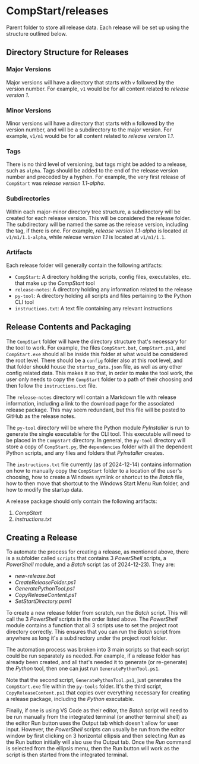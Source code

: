 # CompStart/releases

Parent folder to store all release data. Each release will be set up using the structure outlined below.

## Directory Structure for Releases

### Major Versions

Major versions will have a directory that starts with `v` followed by the version number. For example, `v1` would be for all content related to _release version 1_.

### Minor Versions

Minor versions will have a directory that starts with `m` followed by the version number, and will be a subdirectory to the major version. For example, `v1/m1` would be for all content related to _release version 1.1_.

### Tags

There is no third level of versioning, but tags might be added to a release, such as `alpha`. Tags should be added to the end of the release version number and preceded by a hyphen. For example, the very first release of `CompStart` was _release version 1.1-alpha_.

### Subdirectories

 Within each major-minor directory tree structure, a subdirectory will be created for each release version. This will be considered the release folder. The subdirectory will be named the same as the release version, including the tag, if there is one. For example, _release version 1.1-alpha_ is located at `v1/m1/1.1-alpha`, while _release version 1.1_ is located at `v1/m1/1.1`.

### Artifacts

Each release folder will generally contain the following artifacts:

- `CompStart`: A directory holding the scripts, config files, executables, etc. that make up the _CompStart_ tool
- `release-notes`: A directory holding any information related to the release
- `py-tool`: A directory holding all scripts and files pertaining to the Python CLI tool
- `instructions.txt`: A text file containing any relevant instructions

## Release Contents and Packaging
The `CompStart` folder will have the directory structure that's necessary for the tool to work. For example, the files `CompStart.bat`, `CompStart.ps1`, and `CompStart.exe` should all be inside this folder at what would be considered the root level. There should be a `config` folder also at this root level, and that folder should house the `startup_data.json` file, as well as any other config related data. This makes it so that, in order to make the tool work, the user only needs to copy the `CompStart` folder to a path of their choosing and then follow the `instructions.txt` file.

The `release-notes` directory will contain a Markdown file with release information, including a link to the download page for the associated release package. This may seem redundant, but this file will be posted to GitHub as the release notes.

The `py-tool` directory will be where the Python module _PyInstaller_ is run to generate the single executable for the CLI tool. This executable will need to be placed in the `CompStart` directory. In general, the `py-tool` directory will store a copy of `CompStart.py`, the `dependencies` folder with all the dependent Python scripts, and any files and folders that _PyInstaller_ creates.

The `instructions.txt` file currently (as of 2024-12-14) contains information on how to manually copy the `CompStart` folder to a location of the user's choosing, how to create a Windows symlink or shortcut to the _Batch_ file, how to then move that shortcut to the Windows Start Menu Run folder, and how to modify the startup data.

A release package should only contain the following artifacts: 

1. _CompStart_
2. _instructions.txt_

## <a name="create-release"></a>Creating a Release
To automate the process for creating a release, as mentioned above, there is a subfolder called `scripts` that contains 3 _PowerShell_ scripts, a _PowerShell_ module, and a _Batch_ script (as of 2024-12-23). They are:

- _new-release.bat_
- _CreateReleaseFolder.ps1_
- _GeneratePythonTool.ps1_
- _CopyReleaseContent.ps1_
- _SetStartDirectory.psm1_

To create a new release folder from scratch, run the _Batch_ script. This will call the 3 _PowerShell_ scripts in the order listed above. The _PowerShell_ module contains a function that all 3 scripts use to set the project root directory correctly. This ensures that you can run the _Batch_ script from anywhere as long it's a subdirectory under the project root folder.

The automation process was broken into 3 main scripts so that each script could be run separately as needed. For example, if a release folder has already been created, and all that's needed it to generate (or re-generate) the _Python_ tool, then one can just run `GeneratePythonTool.ps1`.

Note that the second script, `GeneratePythonTool.ps1`, just generates the `CompStart.exe` file within the `py-tools` folder. It's the third script, `CopyReleaseContent.ps1` that copies over everything necessary for creating a release package, including the _Python_ executable.

Finally, if one is using VS Code as their editor, the _Batch_ script will need to be run manually from the integrated terminal (or another terminal shell) as the editor Run button uses the Output tab which doesn't allow for user input. However, the _PowerShell_ scripts can usually be run from the editor window by first clicking on 3 horizontal ellipsis and then selecting _Run_ as the Run button initially will also use the Output tab. Once the _Run_ command is selected from the ellipsis menu, then the Run button will work as the script is then started from the integrated terminal.